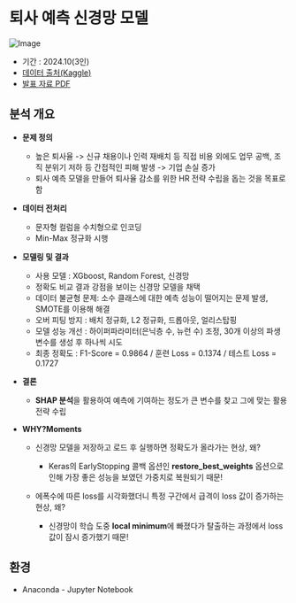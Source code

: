 # 퇴사 예측 신경망 모델

![Image](https://github.com/user-attachments/assets/5d6c9776-ecf7-4472-b0b0-68ac5f4d3f8c)

- 기간 : 2024.10(3인)
- [데이터 출처(Kaggle)](https://www.kaggle.com/datasets/pavansubhasht/ibm-hr-analytics-attrition-dataset)
- [발표 자료 PDF](https://github.com/maango97/hr-analytics/blob/main/%E1%84%87%E1%85%A1%E1%86%AF%E1%84%91%E1%85%AD%20%E1%84%8C%E1%85%A1%E1%84%85%E1%85%AD.pdf)


## 분석 개요


- **문제 정의**
  
  - 높은 퇴사율 -> 신규 채용이나 인력 재배치 등 직접 비용 외에도 업무 공백, 조직 분위기 저하 등 간접적인 피해 발생 -> 기업 손실 증가
  - 퇴사 예측 모델을 만들어 퇴사율 감소를 위한 HR 전략 수립을 돕는 것을 목표로 함
 
- **데이터 전처리**

  - 문자형 컬럼을 수치형으로 인코딩
  - Min-Max 정규화 시행 
  
- **모델링 및 결과**
  
  - 사용 모델 : XGboost, Random Forest, 신경망
  - 정확도 비교 결과 강점을 보이는 신경망 모델을 채택
  - 데이터 불균형 문제: 소수 클래스에 대한 예측 성능이 떨어지는 문제 발생, SMOTE를 이용해 해결
  - 오버 피팅 방지 : 배치 정규화, L2 정규화, 드롭아웃, 얼리스탑핑
  - 모델 성능 개선 : 하이퍼파라미터(은닉층 수, 뉴런 수) 조정, 30개 이상의 파생 변수를 생성 후 하나씩 시도
  - 최종 정확도 : F1-Score = 0.9864 / 훈련 Loss = 0.1374 / 테스트 Loss = 0.1727
    
- **결론**
  
  - **SHAP 분석**을 활용하여 예측에 기여하는 정도가 큰 변수를 찾고 그에 맞는 활용 전략 수립

- **WHY?Moments**
  
  - 신경망 모델을 저장하고 로드 후 실행하면 정확도가 올라가는 현상, 왜?
  
    - Keras의 EarlyStopping 콜백 옵션인 **restore_best_weights** 옵션으로 인해 가장 좋은 성능을 보였던 가중치로 복원되기 때문!

  - 에폭수에 따른 loss를 시각화했더니 특정 구간에서 급격이 loss 값이 증가하는 현상, 왜?
 
    - 신경망이 학습 도중 **local minimum**에 빠졌다가 탈출하는 과정에서 loss 값이 잠시 증가했기 때문!
  

## 환경

- Anaconda - Jupyter Notebook
